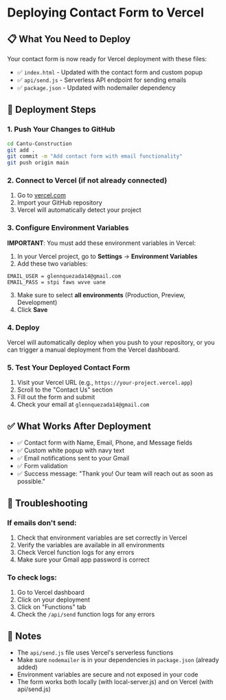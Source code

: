 # Deploying Contact Form to Vercel

## 📋 What You Need to Deploy

Your contact form is now ready for Vercel deployment with these files:
- ✅ `index.html` - Updated with the contact form and custom popup
- ✅ `api/send.js` - Serverless API endpoint for sending emails
- ✅ `package.json` - Updated with nodemailer dependency

## 🚀 Deployment Steps

### 1. Push Your Changes to GitHub

```bash
cd Cantu-Construction
git add .
git commit -m "Add contact form with email functionality"
git push origin main
```

### 2. Connect to Vercel (if not already connected)

1. Go to [vercel.com](https://vercel.com)
2. Import your GitHub repository
3. Vercel will automatically detect your project

### 3. Configure Environment Variables

**IMPORTANT**: You must add these environment variables in Vercel:

1. In your Vercel project, go to **Settings** → **Environment Variables**
2. Add these two variables:

```
EMAIL_USER = glennquezada14@gmail.com
EMAIL_PASS = stpi faws wvve uane
```

3. Make sure to select **all environments** (Production, Preview, Development)
4. Click **Save**

### 4. Deploy

Vercel will automatically deploy when you push to your repository, or you can trigger a manual deployment from the Vercel dashboard.

### 5. Test Your Deployed Contact Form

1. Visit your Vercel URL (e.g., `https://your-project.vercel.app`)
2. Scroll to the "Contact Us" section
3. Fill out the form and submit
4. Check your email at `glennquezada14@gmail.com`

## ✅ What Works After Deployment

- ✅ Contact form with Name, Email, Phone, and Message fields
- ✅ Custom white popup with navy text
- ✅ Email notifications sent to your Gmail
- ✅ Form validation
- ✅ Success message: "Thank you! Our team will reach out as soon as possible."

## 🔧 Troubleshooting

### If emails don't send:
1. Check that environment variables are set correctly in Vercel
2. Verify the variables are available in all environments
3. Check Vercel function logs for any errors
4. Make sure your Gmail app password is correct

### To check logs:
1. Go to Vercel dashboard
2. Click on your deployment
3. Click on "Functions" tab
4. Check the `/api/send` function logs for any errors

## 📝 Notes

- The `api/send.js` file uses Vercel's serverless functions
- Make sure `nodemailer` is in your dependencies in `package.json` (already added)
- Environment variables are secure and not exposed in your code
- The form works both locally (with local-server.js) and on Vercel (with api/send.js)

